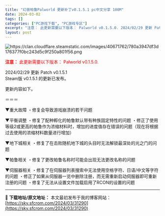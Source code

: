 ```yaml
---
title: "幻兽帕鲁Palworld 更新补丁v0.1.5.1 pc中文分享 100M"
date: 2024-03-02
tags: []
categories: ["PC游戏下载", "PC游戏专区"]
excerpt: "注意： 此更新需要以下版本： Palworld v0.1.5.0. 2024/02/29 更新 Patch v0.1.5.1 Steam版 v0.1.5.1 的更新已发布。 更新内容如下。 ＝＝＝ ▼重大故障 ・修复会导致游戏崩溃的若干问题 ▼平衡调整 ・修复了配种孵化的帕鲁默认带有种族固定特性的问&hellip;"
layout: post
---
```


<img class="transparent aligncenter" src="https://clan.cloudflare.steamstatic.com/images/40671762/780a3947df3d176377f0bc243d5c9f250a801f56.png" alt="https://clan.cloudflare.steamstatic.com/images/40671762/780a3947df3d176377f0bc243d5c9f250a801f56.png" />

<span class="uk-label uk-label-danger"><span style="color: #ff0000;"><strong>注意：</strong></span></span><span class="uk-text-danger" style="color: #ff0000;"> 此更新需要以下版本：
Palworld v0.1.5.0.</span>
<div class="_2gdgUZH7TbyBxDYoDIUPVG">
<div class="_35gM9i287FT5Vx0nL7vX6o">2024/02/29 更新 Patch v0.1.5.1
<div class="_3xnQdAHm87HweMlCFMh64P"></div>
</div>
</div>
<div class="_2ZgLvT82YJj60ipYm334jn">
<div class="_3v0cwU9svPlYyRjL6HO1ZC AWjK8kN35flh3Vnn73OUc">Steam版 v0.1.5.1 的更新已发布。

更新内容如下。

＝＝＝

▼重大故障
・修复会导致游戏崩溃的若干问题

▼平衡调整
・修复了配种孵化的帕鲁默认带有种族固定特性的问题
・修正了使用等级2或更高的帕鲁作为浓缩材料时，增加的进度值存在错误的问题（现在将根据过去使用的浓缩材料数量进行增加）

▼地下城相关
・修复了在击败随机地下城的头目时无法解锁最深处的光之门的问题

▼帕鲁相关
・修复了更改帕鲁名称时可能会出现无法更改名称的问题

▼伺服器相关
・修复了在伺服器列表搜索中无法使用空格字符、日语/中文等字符的问题
・修正了如果从伺服器一览中删除注册，而无需重新启动伺服器即可重新注册的问题
・修复了无法从设置文件加载启用了RCON的设置的问题</div>
</div>

---
📖 **下载地址/原文地址：** 本文最初发布于我的博客网站：[https://sky.sfcrom.com/2024/03/31290](https://sky.sfcrom.com/2024/03/31290)

